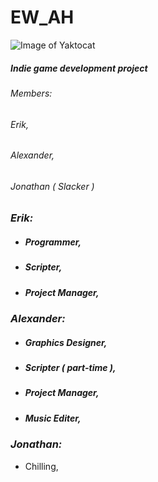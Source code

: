 # EW_AH

![Image of Yaktocat](C:\Users\Admin\Desktop\EW_AH\test\res\images)

##### Indie game development project

###### *Members:* 

###### Erik, 

###### Alexander, 

###### Jonathan ( Slacker ) 

### *Erik:*

* ##### Programmer,

* ##### Scripter,

* ##### Project Manager,

### *Alexander:* 

* ##### Graphics Designer,

* ##### Scripter ( part-time ),

* ##### Project Manager,

* ##### Music Editer, 

### *Jonathan:* 

* Chilling,







